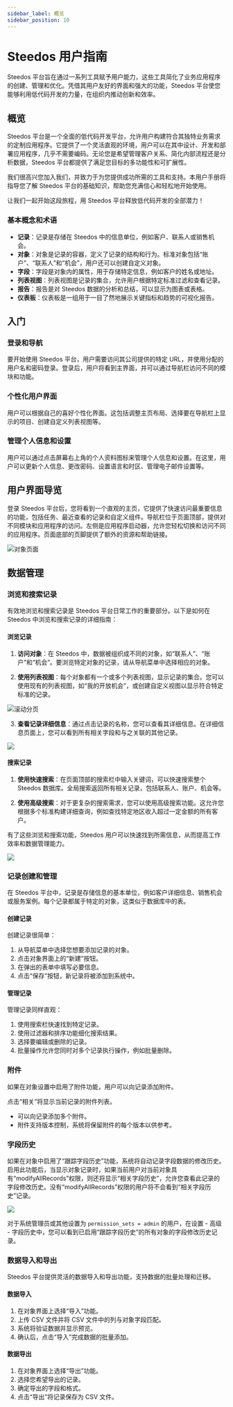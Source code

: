 ```yaml
---
sidebar_label: 概览
sidebar_position: 10
---
```


# Steedos 用户指南

Steedos 平台旨在通过一系列工具赋予用户能力，这些工具简化了业务应用程序的创建、管理和优化。凭借其用户友好的界面和强大的功能，Steedos 平台使您能够利用低代码开发的力量，在组织内推动创新和效率。

## 概览

Steedos 平台是一个全面的低代码开发平台，允许用户构建符合其独特业务需求的定制应用程序。它提供了一个灵活直观的环境，用户可以在其中设计、开发和部署应用程序，几乎不需要编码。无论您是希望管理客户关系、简化内部流程还是分析数据，Steedos 平台都提供了满足您目标的多功能性和可扩展性。

我们很高兴您加入我们，并致力于为您提供成功所需的工具和支持。本用户手册将指导您了解 Steedos 平台的基础知识，帮助您充满信心和轻松地开始使用。

让我们一起开始这段旅程，用 Steedos 平台释放低代码开发的全部潜力！

### 基本概念和术语

- **记录**：记录是存储在 Steedos 中的信息单位，例如客户、联系人或销售机会。
- **对象**：对象是记录的容器，定义了记录的结构和行为。标准对象包括“账户”、“联系人”和“机会”，用户还可以创建自定义对象。
- **字段**：字段是对象内的属性，用于存储特定信息，例如客户的姓名或地址。
- **列表视图**：列表视图是记录的集合，允许用户根据特定标准过滤和查看记录。
- **报告**：报告是对 Steedos 数据的分析和总结，可以显示为图表或表格。
- **仪表板**：仪表板是一组用于一目了然地展示关键指标和趋势的可视化报告。

## 入门

### 登录和导航
要开始使用 Steedos 平台，用户需要访问其公司提供的特定 URL，并使用分配的用户名和密码登录。登录后，用户将看到主界面，并可以通过导航栏访问不同的模块和功能。

### 个性化用户界面
用户可以根据自己的喜好个性化界面。这包括调整主页布局、选择要在导航栏上显示的项目、创建自定义列表视图等。

### 管理个人信息和设置
用户可以通过点击屏幕右上角的个人资料图标来管理个人信息和设置。在这里，用户可以更新个人信息、更改密码、设置语言和时区、管理电子邮件设置等。

## 用户界面导览

登录 Steedos 平台后，您将看到一个直观的主页，它提供了快速访问最重要信息的功能，包括任务、最近查看的记录和自定义组件。导航栏位于页面顶部，提供对不同模块和应用程序的访问。左侧是应用程序启动器，允许您轻松切换和访问不同的应用程序。页面底部的页脚提供了额外的资源和帮助链接。

![对象页面](/../static/img/zh-CN/listviews.png)

## 数据管理

### 浏览和搜索记录

有效地浏览和搜索记录是 Steedos 平台日常工作的重要部分。以下是如何在 Steedos 中浏览和搜索记录的详细指南：

#### 浏览记录

1. **访问对象**：在 Steedos 中，数据被组织成不同的对象，如“联系人”、“账户”和“机会”。要浏览特定对象的记录，请从导航菜单中选择相应的对象。

2. **使用列表视图**：每个对象都有一个或多个列表视图，显示记录的集合。您可以使用现有的列表视图，如“我的开放机会”，或创建自定义视图以显示符合特定标准的记录。

![滚动分页](/../static/img/zh-CN/create_listviews.gif)

3. **查看记录详细信息**：通过点击记录的名称，您可以查看其详细信息。在详细信息页面上，您可以看到所有相关字段和与之关联的其他记录。

![](/../static/img/zh-CN/record_related.png)

#### 搜索记录

1. **使用快速搜索**：在页面顶部的搜索栏中输入关键词，可以快速搜索整个 Steedos 数据库。全局搜索返回所有相关记录，包括联系人、账户、机会等。

2. **使用高级搜索**：对于更复杂的搜索需求，您可以使用高级搜索功能。这允许您根据多个标准构建详细查询，例如查找特定地区收入超过一定金额的所有客户。

有了这些浏览和搜索功能，Steedos 用户可以快速找到所需信息，从而提高工作效率和数据管理能力。

![](/../static/img/zh-CN/search_records.gif)

### 记录创建和管理

在 Steedos 平台中，记录是存储信息的基本单位，例如客户详细信息、销售机会或服务案例。每个记录都属于特定的对象，这类似于数据库中的表。

#### 创建记录
创建记录很简单：
1. 从导航菜单中选择您想要添加记录的对象。
2. 点击对象界面上的“新建”按钮。
3. 在弹出的表单中填写必要信息。
4. 点击“保存”按钮，新记录将被添加到系统中。

#### 管理记录
管理记录同样直观：
1. 使用搜索栏快速找到特定记录。
2. 使用过滤器和排序功能细化搜索结果。
3. 选择要编辑或删除的记录。
4. 批量操作允许您同时对多个记录执行操作，例如批量删除。

### 附件

如果在对象设置中启用了附件功能，用户可以向记录添加附件。

点击“相关”将显示当前记录的附件列表。

* 可以向记录添加多个附件。
* 附件支持版本控制，系统将保留附件的每个版本以供参考。

### 字段历史

如果在对象中启用了“跟踪字段历史”功能，系统将自动记录字段数据的修改历史。启用此功能后，当显示对象记录时，如果当前用户对当前对象具有“modifyAllRecords”权限，则还将显示“相关字段历史”，允许您查看此记录的字段修改历史。没有“modifyAllRecords”权限的用户将不会看到“相关字段历史”记录。

![](/../static/img/zh-CN/audit_records.png)

对于系统管理员或其他设置为 `permission_sets = admin` 的用户，在设置 - 高级 - 字段历史中，您可以看到已启用“跟踪字段历史”的所有对象的字段修改历史记录。

### 数据导入和导出

Steedos 平台提供灵活的数据导入和导出功能，支持数据的批量处理和迁移。

#### 数据导入
1. 在对象界面上选择“导入”功能。
2. 上传 CSV 文件并将 CSV 文件中的列与对象字段匹配。
3. 系统将验证数据并显示预览。
4. 确认后，点击“导入”完成数据的批量添加。

#### 数据导出
1. 在对象界面上选择“导出”功能。
2. 选择您希望导出的记录。
3. 确定导出的字段和格式。
4. 点击“导出”将记录保存为 CSV 文件。

